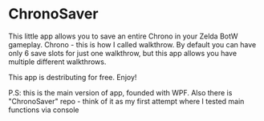# ChronoSaver
 This little app allows you to save an entire Chrono in your Zelda BotW gameplay. Chrono - this is how I called walkthrow. 
 By default you can have only 6 save slots for just one walkthrow, but this app allows you have multiple different walkthrows.
 
 This app is destributing for free. Enjoy!

P.S: this is the main version of app, founded with WPF. Also there is "ChronoSaver" repo - think of it as my first attempt where I tested main functions via console

